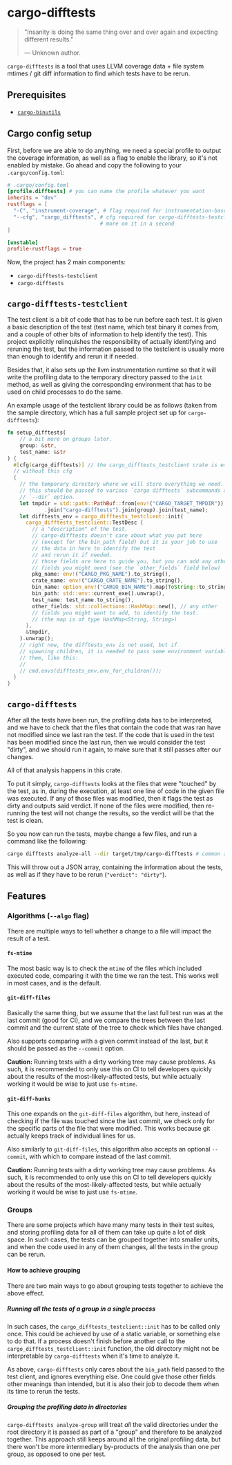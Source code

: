 # cargo-difftests

> "Insanity is doing the same thing over and over again and expecting different results."
>
> &#8212; Unknown author.

`cargo-difftests` is a tool that uses LLVM coverage data + file system mtimes
/ git diff information to find which tests have to be rerun.

## Prerequisites

- [`cargo-binutils`](https://github.com/rust-embedded/cargo-binutils)

## Cargo config setup

First, before we are able to do anything, we need a special profile
to output the coverage information, as well as a flag to enable the
library, so it's not enabled by mistake. Go ahead and copy the
following to your `.cargo/config.toml`:

```toml
# .cargo/config.toml
[profile.difftests] # you can name the profile whatever you want
inherits = "dev"
rustflags = [
  "-C", "instrument-coverage", # flag required for instrumentation-based code coverage
  "--cfg", "cargo_difftests", # cfg required for cargo-difftests-testclient, 
                              # more on it in a second
]

[unstable]
profile-rustflags = true
```

Now, the project has 2 main components:
- `cargo-difftests-testclient`
- `cargo-difftests`

## `cargo-difftests-testclient`

The test client is a bit of code that has to be run before each test.
It is given a basic description of the test (test name, which test
binary it comes from, and a couple of other bits of information to
help identify the test). This project explicitly relinquishes the responsibility
of actually identifying and reruning the test, but the information passed
to the testclient is usually more than enough to identify and rerun it if needed.

Besides that, it also sets up the llvm instrumentation runtime so that it will
write the profiling data to the temporary directory passed to the `init`
method, as well as giving the corresponding environment that has to be used
on child processes to do the same.

An example usage of the testclient library could be as follows (taken from the sample directory, which has a full sample project set up for `cargo-difftests`):

```rust
fn setup_difftests(
    // a bit more on groups later.
    group: &str,
    test_name: &str
) {
  #[cfg(cargo_difftests)] // the cargo_difftests_testclient crate is empty 
  // without this cfg
  {
    // the temporary directory where we will store everything we need.
    // this should be passed to various `cargo difftests` subcommands as the 
    // `--dir` option.
    let tmpdir = std::path::PathBuf::from(env!("CARGO_TARGET_TMPDIR"))
            .join("cargo-difftests").join(group).join(test_name);
    let difftests_env = cargo_difftests_testclient::init(
      cargo_difftests_testclient::TestDesc {
        // a "description" of the test.
        // cargo-difftests doesn't care about what you put here 
        // (except for the bin_path field) but it is your job to use
        // the data in here to identify the test
        // and rerun it if needed.
        // those fields are here to guide you, but you can add any other
        // fields you might need (see the `other_fields` field below)
        pkg_name: env!("CARGO_PKG_NAME").to_string(),
        crate_name: env!("CARGO_CRATE_NAME").to_string(),
        bin_name: option_env!("CARGO_BIN_NAME").map(ToString::to_string),
        bin_path: std::env::current_exe().unwrap(),
        test_name: test_name.to_string(),
        other_fields: std::collections::HashMap::new(), // any other 
        // fields you might want to add, to identify the test.
        // (the map is of type HashMap<String, String>)
      },
      &tmpdir,
    ).unwrap();
    // right now, the difftests_env is not used, but if 
    // spawning children, it is needed to pass some environment variables to
    // them, like this:
    //
    // cmd.envs(difftests_env.env_for_children());
  }
}
```

## `cargo-difftests`

After all the tests have been run, the profiling data has to be interpreted,
and we have to check that the files that contain the code that was ran have
not modified since we last ran the test. If the code that is used in the test
has been modified since the last run, then we would consider the test "dirty",
and we should run it again, to make sure that it still passes after our changes.

All of that analysis happens in this crate.

To put it simply, `cargo-difftests` looks at the files that were "touched"
by the test, as in, during the execution, at least one line of code in the
given file was executed. If any of those files was modified, then it flags
the test as dirty and outputs said verdict. If none of the files were
modified, then re-running the test will not change the results, so the
verdict will be that the test is clean.

So you now can run the tests, maybe change a few files, and run a command
like the following:

```sh
cargo difftests analyze-all --dir target/tmp/cargo-difftests # common ancestor of all the difftest directories passed to the testclient init function
```

This will throw out a JSON array, containing the information
about the tests, as well as if they have to be rerun
(`"verdict": "dirty"`).

## Features

### Algorithms (`--algo` flag)

There are multiple ways to tell whether a change to a file
will impact the result of a test.

#### `fs-mtime`

The most basic way is to check the `mtime` of the files
which included executed code, comparing it with the time
we ran the test. This works well in most cases, and is
the default.

#### `git-diff-files`

Basically the same thing, but we assume that the last
full test run was at the last commit (good for CI), and
we compare the trees between the last commit and the
current state of the tree to check which files have
changed.

Also supports comparing with a given commit instead
of the last, but it should be passed as the
`--commit` option.

**Caution:** Running tests with a dirty working tree may cause
problems. As such, it is recommended to only use this on CI to
tell developers quickly about the results of the most-likely-affected
tests, but while actually working it would be wise to just use `fs-mtime`.

#### `git-diff-hunks`

This one expands on the `git-diff-files` algorithm,
but here, instead of checking if the file was touched
since the last commit, we check only for the specific
parts of the file that were modified. This works because
git actually keeps track of individual lines for us.

Also similarly to `git-diff-files`, this algorithm also
accepts an optional `--commit`, with which to compare
instead of the last commit.

**Caution:** Running tests with a dirty working tree may cause
problems. As such, it is recommended to only use this on CI to
tell developers quickly about the results of the most-likely-affected
tests, but while actually working it would be wise to just use `fs-mtime`.

### Groups

There are some projects which have many many tests in their test suites, and
storing profiling data for all of them can take up quite a lot of disk space.
In such cases, the tests can be grouped together into smaller units, and when
the code used in any of them changes, all the tests in the group can be rerun.

#### How to achieve grouping

There are two main ways to go about grouping tests together to achieve the above
effect.

##### Running all the tests of a group in a single process

In such cases, the `cargo_difftests_testclient::init` has to be called only
once. This could be achieved by use of a static variable, or something else
to do that. If a process doesn't finish before another call to the 
`cargo_difftests_testclient::init` function, the old directory might not be
interpretable by `cargo-difftests` when it's time to analyze it.

As above, `cargo-difftests` only cares about the `bin_path` field passed to
the test client, and ignores everything else. One could give those other
fields other meanings than intended, but it is also their job to decode them
when its time to rerun the tests.

##### Grouping the profiling data in directories

`cargo-difftests analyze-group` will treat *all* the valid directories under
the root directory it is passed as part of a "group" and therefore to be
analyzed together. This approach still keeps around all the original
profiling data, but there won't be more intermediary by-products of
the analysis than one per group, as opposed to one per test.
